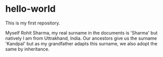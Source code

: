 # hello-world
This is my first repository.

Myself Rohit Sharma, my real surname in the documents is 'Sharma' but natively I am from Uttrakhand, India. Our ancestors give us the surname 'Kandpal' but as my grandfather adapts this surname, we also adopt the same by inheritance.
